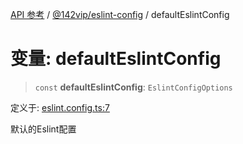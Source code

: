 [API 参考](../wiki/Home) / [@142vip/eslint-config](../wiki/@142vip.eslint-config) / defaultEslintConfig

# 变量: defaultEslintConfig

> `const` **defaultEslintConfig**: `EslintConfigOptions`

定义于: [eslint.config.ts:7](https://github.com/142vip/core-x/blob/567cadf3a9f5104aada595325cfb94d08a88f92f/packages/eslint-config/src/eslint.config.ts#L7)

默认的Eslint配置
